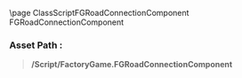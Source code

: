\page ClassScriptFGRoadConnectionComponent FGRoadConnectionComponent
### Asset Path :
<b><blockquote>/Script/FactoryGame.FGRoadConnectionComponent</blockquote></b>
